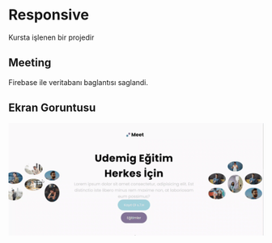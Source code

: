 <h1>Responsive </h1>

Kursta işlenen bir projedir

<h2>Meeting </h2>

Firebase ile veritabanı baglantısı saglandi.

<h2>Ekran Goruntusu </h2>

![](screen.gif)
